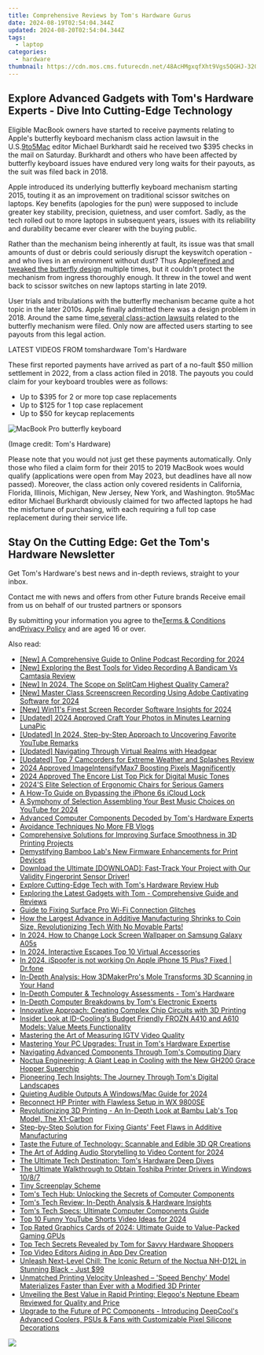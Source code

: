 ```yaml
---
title: Comprehensive Reviews by Tom's Hardware Gurus
date: 2024-08-19T02:54:04.344Z
updated: 2024-08-20T02:54:04.344Z
tags:
  - laptop
categories:
  - hardware
thumbnail: https://cdn.mos.cms.futurecdn.net/48AcHMgxqfXht9Vgs5QGHJ-320-80.png
---
```


## Explore Advanced Gadgets with Tom's Hardware Experts - Dive Into Cutting-Edge Technology

Eligible MacBook owners have started to receive payments relating to Apple's butterfly keyboard mechanism class action lawsuit in the U.S.[9to5Mac](https://9to5mac.com/2024/08/03/apple-payout-butterfly-keyboard/) editor Michael Burkhardt said he received two $395 checks in the mail on Saturday. Burkhardt and others who have been affected by butterfly keyboard issues have endured very long waits for their payouts, as the suit was filed back in 2018.

 Apple introduced its underlying butterfly keyboard mechanism starting 2015, touting it as an improvement on traditional scissor switches on laptops. Key benefits (apologies for the pun) were supposed to include greater key stability, precision, quietness, and user comfort. Sadly, as the tech rolled out to more laptops in subsequent years, issues with its reliability and durability became ever clearer with the buying public.

 Rather than the mechanism being inherently at fault, its issue was that small amounts of dust or debris could seriously disrupt the keyswitch operation - and who lives in an environment without dust? Thus Apple[refined and tweaked the butterfly design](https://tools.techidaily.com) multiple times, but it couldn't protect the mechanism from ingress thoroughly enough. It threw in the towel and went back to scissor switches on new laptops starting in late 2019.

 User trials and tribulations with the butterfly mechanism became quite a hot topic in the later 2010s. Apple finally admitted there was a design problem in 2018\. Around the same time,[several class-action lawsuits](https://tools.techidaily.com) related to the butterfly mechanism were filed. Only now are affected users starting to see payouts from this legal action.

 LATEST VIDEOS FROM tomshardware Tom's Hardware

 These first reported payments have arrived as part of a no-fault $50 million settlement in 2022, from a class action filed in 2018\. The payouts you could claim for your keyboard troubles were as follows:

* Up to $395 for 2 or more top case replacements
* Up to $125 for 1 top case replacement
* Up to $50 for keycap replacements

![MacBook Pro butterfly keyboard](https://cdn.mos.cms.futurecdn.net/eYVFKA2exkXP3sRJhLvATk-320-80.jpg)

 (Image credit: Tom's Hardware)

 Please note that you would not just get these payments automatically. Only those who filed a claim form for their 2015 to 2019 MacBook woes would qualify (applications were open from May 2023, but deadlines have all now passed). Moreover, the class action only covered residents in California, Florida, Illinois, Michigan, New Jersey, New York, and Washington. 9to5Mac editor Michael Burkhardt obviously claimed for two affected laptops he had the misfortune of purchasing, with each requiring a full top case replacement during their service life.

## Stay On the Cutting Edge: Get the Tom's Hardware Newsletter

 Get Tom's Hardware's best news and in-depth reviews, straight to your inbox.

 Contact me with news and offers from other Future brands  Receive email from us on behalf of our trusted partners or sponsors

 By submitting your information you agree to the[Terms & Conditions](https://futureplc.com/terms-conditions/) and[Privacy Policy](https://futureplc.com/privacy-policy/) and are aged 16 or over.

<ins class="adsbygoogle"
     style="display:block"
     data-ad-format="autorelaxed"
     data-ad-client="ca-pub-7571918770474297"
     data-ad-slot="1223367746"></ins>



<ins class="adsbygoogle"
     style="display:block"
     data-ad-client="ca-pub-7571918770474297"
     data-ad-slot="8358498916"
     data-ad-format="auto"
     data-full-width-responsive="true"></ins>

<span class="atpl-alsoreadstyle">Also read:</span>
<div><ul>
<li><a href="https://screen-sharing-recording.techidaily.com/new-a-comprehensive-guide-to-online-podcast-recording-for-2024/"><u>[New] A Comprehensive Guide to Online Podcast Recording for 2024</u></a></li>
<li><a href="https://video-capture.techidaily.com/new-exploring-the-best-tools-for-video-recording-a-bandicam-vs-camtasia-review/"><u>[New] Exploring the Best Tools for Video Recording  A Bandicam Vs Camtasia Review</u></a></li>
<li><a href="https://screen-capture.techidaily.com/new-in-2024-the-scope-on-splitcam-highest-quality-camera/"><u>[New] In 2024, The Scope on SplitCam  Highest Quality Camera?</u></a></li>
<li><a href="https://screen-activity-recording.techidaily.com/new-master-class-screenscreen-recording-using-adobe-captivating-software-for-2024/"><u>[New] Master Class  Screenscreen Recording Using Adobe Captivating Software for 2024</u></a></li>
<li><a href="https://digital-screen-recording.techidaily.com/new-win11s-finest-screen-recorder-software-insights-for-2024/"><u>[New] Win11's Finest Screen Recorder Software Insights for 2024</u></a></li>
<li><a href="https://fox-boxes.techidaily.com/updated-2024-approved-craft-your-photos-in-minutes-learning-lunapic/"><u>[Updated] 2024 Approved  Craft Your Photos in Minutes  Learning LunaPic</u></a></li>
<li><a href="https://fox-links.techidaily.com/updated-in-2024-step-by-step-approach-to-uncovering-favorite-youtube-remarks/"><u>[Updated] In 2024, Step-by-Step Approach to Uncovering Favorite YouTube Remarks</u></a></li>
<li><a href="https://fox-info.techidaily.com/updated-navigating-through-virtual-realms-with-headgear/"><u>[Updated] Navigating Through Virtual Realms with Headgear</u></a></li>
<li><a href="https://some-approaches.techidaily.com/updated-top-7-camcorders-for-extreme-weather-and-splashes-review/"><u>[Updated] Top 7 Camcorders for Extreme Weather and Splashes Review</u></a></li>
<li><a href="https://article-knowledge.techidaily.com/2024-approved-imageintensifymax7-boosting-pixels-magnificently/"><u>2024 Approved  ImageIntensifyMax7  Boosting Pixels Magnificently</u></a></li>
<li><a href="https://some-approaches.techidaily.com/2024-approved-the-encore-list-top-pick-for-digital-music-tones/"><u>2024 Approved  The Encore List  Top Pick for Digital Music Tones</u></a></li>
<li><a href="https://hardware-tips.techidaily.com/2024s-elite-selection-of-ergonomic-chairs-for-serious-gamers/"><u>2024'S Elite Selection of Ergonomic Chairs for Serious Gamers</u></a></li>
<li><a href="https://activate-lock.techidaily.com/a-how-to-guide-on-bypassing-the-iphone-6s-icloud-lock-by-drfone-ios/"><u>A How-To Guide on Bypassing the iPhone 6s iCloud Lock</u></a></li>
<li><a href="https://youtube-videos.techidaily.com/a-symphony-of-selection-assembling-your-best-music-choices-on-youtube-for-2024/"><u>A Symphony of Selection  Assembling Your Best Music Choices on YouTube for 2024</u></a></li>
<li><a href="https://hardware-tips.techidaily.com/advanced-computer-components-decoded-by-toms-hardware-experts/"><u>Advanced Computer Components Decoded by Tom's Hardware Experts</u></a></li>
<li><a href="https://facebook-videos.techidaily.com/avoidance-techniques-no-more-fb-vlogs/"><u>Avoidance Techniques  No More FB Vlogs</u></a></li>
<li><a href="https://hardware-tips.techidaily.com/comprehensive-solutions-for-improving-surface-smoothness-in-3d-printing-projects/"><u>Comprehensive Solutions for Improving Surface Smoothness in 3D Printing Projects</u></a></li>
<li><a href="https://hardware-tips.techidaily.com/demystifying-bamboo-labs-new-firmware-enhancements-for-print-devices/"><u>Demystifying Bamboo Lab's New Firmware Enhancements for Print Devices</u></a></li>
<li><a href="https://win-dash.techidaily.com/1722976055366-download-the-ultimate-download-fast-track-your-project-with-our-validity-fingerprint-sensor-driver/"><u>Download the Ultimate [DOWNLOAD]: Fast-Track Your Project with Our Validity Fingerprint Sensor Driver!</u></a></li>
<li><a href="https://hardware-tips.techidaily.com/explore-cutting-edge-tech-with-toms-hardware-review-hub/"><u>Explore Cutting-Edge Tech with Tom's Hardware Review Hub</u></a></li>
<li><a href="https://hardware-tips.techidaily.com/exploring-the-latest-gadgets-with-tom-comprehensive-guide-and-reviews/"><u>Exploring the Latest Gadgets with Tom - Comprehensive Guide and Reviews</u></a></li>
<li><a href="https://tech-recovery.techidaily.com/guide-to-fixing-surface-pro-wi-fi-connection-glitches/"><u>Guide to Fixing Surface Pro Wi-Fi Connection Glitches</u></a></li>
<li><a href="https://hardware-tips.techidaily.com/1723125187744-how-the-largest-advance-in-additive-manufacturing-shrinks-to-coin-size-revolutionizing-tech-with-no-movable-parts/"><u>How the Largest Advance in Additive Manufacturing Shrinks to Coin Size, Revolutionizing Tech With No Movable Parts!</u></a></li>
<li><a href="https://android-unlock.techidaily.com/in-2024-how-to-change-lock-screen-wallpaper-on-samsung-galaxy-a05s-by-drfone-android/"><u>In 2024, How to Change Lock Screen Wallpaper on Samsung Galaxy A05s</u></a></li>
<li><a href="https://fox-links.techidaily.com/in-2024-interactive-escapes-top-10-virtual-accessories/"><u>In 2024, Interactive Escapes  Top 10 Virtual Accessories</u></a></li>
<li><a href="https://phone-solutions.techidaily.com/in-2024-ispoofer-is-not-working-on-apple-iphone-15-plus-fixed-drfone-by-drfone-virtual-ios/"><u>In 2024, iSpoofer is not working On Apple iPhone 15 Plus? Fixed | Dr.fone</u></a></li>
<li><a href="https://hardware-tips.techidaily.com/in-depth-analysis-how-3dmakerpros-mole-transforms-3d-scanning-in-your-hand/"><u>In-Depth Analysis: How 3DMakerPro's Mole Transforms 3D Scanning in Your Hand</u></a></li>
<li><a href="https://hardware-tips.techidaily.com/in-depth-computer-and-technology-assessments-toms-hardware/"><u>In-Depth Computer & Technology Assessments - Tom's Hardware</u></a></li>
<li><a href="https://hardware-tips.techidaily.com/in-depth-computer-breakdowns-by-toms-electronic-experts/"><u>In-Depth Computer Breakdowns by Tom's Electronic Experts</u></a></li>
<li><a href="https://hardware-tips.techidaily.com/innovative-approach-creating-complex-chip-circuits-with-3d-printing/"><u>Innovative Approach: Creating Complex Chip Circuits with 3D Printing</u></a></li>
<li><a href="https://hardware-tips.techidaily.com/insider-look-at-id-coolings-budget-friendly-frozn-a410-and-a610-models-value-meets-functionality/"><u>Insider Look at ID-Cooling's Budget Friendly FROZN A410 and A610 Models: Value Meets Functionality</u></a></li>
<li><a href="https://instagram-videos.techidaily.com/mastering-the-art-of-measuring-igtv-video-quality/"><u>Mastering the Art of Measuring IGTV Video Quality</u></a></li>
<li><a href="https://hardware-tips.techidaily.com/mastering-your-pc-upgrades-trust-in-toms-hardware-expertise/"><u>Mastering Your PC Upgrades: Trust in Tom's Hardware Expertise</u></a></li>
<li><a href="https://hardware-tips.techidaily.com/navigating-advanced-components-through-toms-computing-diary/"><u>Navigating Advanced Components Through Tom's Computing Diary</u></a></li>
<li><a href="https://hardware-tips.techidaily.com/noctua-engineering-a-giant-leap-in-cooling-with-the-new-gh200-grace-hopper-superchip/"><u>Noctua Engineering: A Giant Leap in Cooling with the New GH200 Grace Hopper Superchip</u></a></li>
<li><a href="https://hardware-tips.techidaily.com/pioneering-tech-insights-the-journey-through-toms-digital-landscapes/"><u>Pioneering Tech Insights: The Journey Through Tom's Digital Landscapes</u></a></li>
<li><a href="https://extra-guidance.techidaily.com/quieting-audible-outputs-a-windowsmac-guide-for-2024/"><u>Quieting Audible Outputs  A Windows/Mac Guide for 2024</u></a></li>
<li><a href="https://printer-issues.techidaily.com/reconnect-hp-printer-with-flawless-setup-in-wx-9800se/"><u>Reconnect HP Printer with Flawless Setup in WX 9800SE</u></a></li>
<li><a href="https://hardware-tips.techidaily.com/revolutionizing-3d-printing-an-in-depth-look-at-bambu-labs-top-model-the-x1-carbon/"><u>Revolutionizing 3D Printing - An In-Depth Look at Bambu Lab's Top Model, The X1-Carbon</u></a></li>
<li><a href="https://hardware-tips.techidaily.com/step-by-step-solution-for-fixing-giants-feet-flaws-in-additive-manufacturing/"><u>Step-by-Step Solution for Fixing Giants' Feet Flaws in Additive Manufacturing</u></a></li>
<li><a href="https://hardware-tips.techidaily.com/taste-the-future-of-technology-scannable-and-edible-3d-qr-creations/"><u>Taste the Future of Technology: Scannable and Edible 3D QR Creations</u></a></li>
<li><a href="https://article-files.techidaily.com/the-art-of-adding-audio-storytelling-to-video-content-for-2024/"><u>The Art of Adding Audio Storytelling to Video Content for 2024</u></a></li>
<li><a href="https://hardware-tips.techidaily.com/the-ultimate-tech-destination-toms-hardware-deep-dives/"><u>The Ultimate Tech Destination: Tom's Hardware Deep Dives</u></a></li>
<li><a href="https://win-amazing.techidaily.com/the-ultimate-walkthrough-to-obtain-toshiba-printer-drivers-in-windows-1087/"><u>The Ultimate Walkthrough to Obtain Toshiba Printer Drivers in Windows 10/8/7</u></a></li>
<li><a href="https://extra-resources.techidaily.com/tiny-screenplay-scheme/"><u>Tiny Screenplay Scheme</u></a></li>
<li><a href="https://hardware-tips.techidaily.com/toms-tech-hub-unlocking-the-secrets-of-computer-components/"><u>Tom's Tech Hub: Unlocking the Secrets of Computer Components</u></a></li>
<li><a href="https://hardware-tips.techidaily.com/toms-tech-review-in-depth-analysis-and-hardware-insights/"><u>Tom's Tech Review: In-Depth Analysis & Hardware Insights</u></a></li>
<li><a href="https://hardware-tips.techidaily.com/toms-tech-specs-ultimate-computer-components-guide/"><u>Tom's Tech Specs: Ultimate Computer Components Guide</u></a></li>
<li><a href="https://facebook-record-videos.techidaily.com/top-10-funny-youtube-shorts-video-ideas-for-2024/"><u>Top 10 Funny YouTube Shorts Video Ideas for 2024</u></a></li>
<li><a href="https://hardware-tips.techidaily.com/top-rated-graphics-cards-of-2024-ultimate-guide-to-value-packed-gaming-gpus/"><u>Top Rated Graphics Cards of 2024: Ultimate Guide to Value-Packed Gaming GPUs</u></a></li>
<li><a href="https://hardware-tips.techidaily.com/top-tech-secrets-revealed-by-tom-for-savvy-hardware-shoppers/"><u>Top Tech Secrets Revealed by Tom for Savvy Hardware Shoppers</u></a></li>
<li><a href="https://extra-hints.techidaily.com/top-video-editors-aiding-in-app-dev-creation/"><u>Top Video Editors Aiding in App Dev Creation</u></a></li>
<li><a href="https://hardware-tips.techidaily.com/unleash-next-level-chill-the-iconic-return-of-the-noctua-nh-d12l-in-stunning-black-just-99/"><u>Unleash Next-Level Chill: The Iconic Return of the Noctua NH-D12L in Stunning Black - Just $99</u></a></li>
<li><a href="https://hardware-tips.techidaily.com/unmatched-printing-velocity-unleashed-speed-benchy-model-materializes-faster-than-ever-with-a-modified-3d-printer/"><u>Unmatched Printing Velocity Unleashed – 'Speed Benchy' Model Materializes Faster than Ever with a Modified 3D Printer</u></a></li>
<li><a href="https://hardware-tips.techidaily.com/unveiling-the-best-value-in-rapid-printing-elegoos-neptune-ebeam-reviewed-for-quality-and-price/"><u>Unveiling the Best Value in Rapid Printing: Elegoo's Neptune Ebeam Reviewed for Quality and Price</u></a></li>
<li><a href="https://hardware-tips.techidaily.com/upgrade-to-the-future-of-pc-components-introducing-deepcools-advanced-coolers-psus-and-fans-with-customizable-pixel-silicone-decorations/"><u>Upgrade to the Future of PC Components - Introducing DeepCool's Advanced Coolers, PSUs & Fans with Customizable Pixel Silicone Decorations</u></a></li>
</ul></div>

<!-- affiliate ads begin -->
<a href="https://shop.systoolsgroup.com/affiliate.php?ACCOUNT=SYSTOOBY&AFFILIATE=108875&PATH=https%3A%2F%2Fwww.systoolsgroup.com%3FAFFILIATE%3D108875%26RESOURCE%3DSysTools%2BOST%2BRecovery"><img src="https://www.systoolsgroup.com/box/ost-recovery.png" border="0"></a>
<!-- affiliate ads end -->